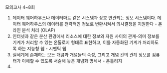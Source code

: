 모의고사 4~8회
1. 데이터 웨어하우스나 데이터마트 같은 시스템과 상호 연관되는 정보 시스템이다. 데이터 웨어하우스의 데이터를 전략적인 정보로 변환시켜서 의사결정을 지원한다 - 온라인 분석 처리 (OLAP)
2. 인터넷과 같은 분산 환경에서 리소스에 대한 정보와 자원 사이의 관계-의미 정보를 기계가 처리할 수 있는 온톨로지 형태로 표현하고, 이를 자동화된 기계가 처리하도록 하는 지능형 웹 - 시맨틱 웹
3. 실세계에 존재하는 모든 개념과 개념들의 속성, 그리고 개념 간의 관계 정보를 컴퓨터가 이해할 수 있도록 서술해 놓은 개념화 명세서 - 온톨리지
4. 